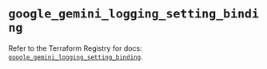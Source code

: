 # `google_gemini_logging_setting_binding`

Refer to the Terraform Registry for docs: [`google_gemini_logging_setting_binding`](https://registry.terraform.io/providers/hashicorp/google/6.33.0/docs/resources/gemini_logging_setting_binding).
